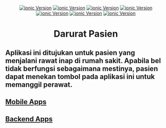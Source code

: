 <p align="center">
  <a href="https://ionicframework.com/" target="_blank"><img src="https://img.shields.io/badge/Ionic-6.20.3-blue" alt="ionic Version" /></a>
  <a href="https://reactjs.org/" target="_blank"><img src="https://img.shields.io/badge/React-18.2.0-blue" alt="ionic Version" /></a>
  <a href="https://www.TypeScriptlang.org/" target="_blank"><img src="https://img.shields.io/badge/typescript-4.1.3-blue" alt="ionic Version" /></a>
  <a href="https://nestjs.com/" target="_blank"><img src="https://img.shields.io/badge/NestJs-9.0.0-red" alt="ionic Version" /></a>
  <a href="https://typeorm.io/" target="_blank"><img src="https://img.shields.io/badge/TypeORM-0.3.10-red" alt="ionic Version" /></a>
  <a href="https://www.mysql.com/" target="_blank"><img src="https://img.shields.io/badge/MySQL-2.3.3-orange" alt="ionic Version" /></a>
  <a href="https://www.passportjs.org/" target="_blank"><img src="https://img.shields.io/badge/PassportJs-0.6.0-yellow" alt="ionic Version" /></a>
</p>

<h1>
  <p align='center'>
    Darurat Pasien
  </p>
</h1>

<h2>
  Aplikasi ini ditujukan untuk pasien yang menjalani rawat inap di rumah sakit. Apabila bel tidak berfungsi sebagaimana mestinya, pasien dapat menekan tombol pada aplikasi ini untuk memanggil perawat.
</h2>

<a href="https://github.com/SyaugiSA/darurat-pasien/tree/mobile/"><h2>Mobile Apps</h2></a>
<a href="https://github.com/SyaugiSA/darurat-pasien/tree/backend/"><h2>Backend Apps</h2></a>

